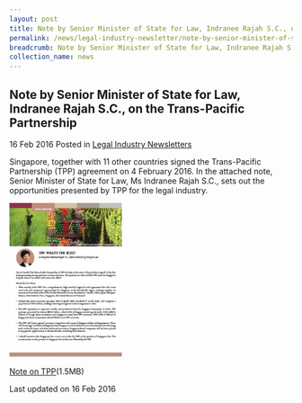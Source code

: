 ```yaml
---
layout: post
title: Note by Senior Minister of State for Law, Indranee Rajah S.C., on the Trans-Pacific Partnership
permalink: /news/legal-industry-newsletter/note-by-senior-minister-of-state-for-law--indranee-rajah-s-c---o4/
breadcrumb: Note by Senior Minister of State for Law, Indranee Rajah S.C., on the TPP
collection_name: news
---
```


<style>
  .image {width: 200px;}
  .image img {max-width: 100%;}
</style>

Note by Senior Minister of State for Law, Indranee Rajah S.C., on the Trans-Pacific Partnership
---

16 Feb 2016 Posted in [Legal Industry Newsletters](/news/legal-industry-newsletters/)

Singapore, together with 11 other countries signed the Trans-Pacific Partnership (TPP) agreement on 4 February 2016. In the attached note, Senior Minister of State for Law, Ms Indranee Rajah S.C., sets out the opportunities presented by TPP for the legal industry.

<div class="image">
  <a href="/files/NotebySMSonTPP.pdf/"><img src="/images/1455596684056.jpg/" alt="image of the pdf: TPP: what's the buzz?"></a>
</div>

<a href="/files/NotebySMSonTPP.pdf/">Note on TPP</a>(1.5MB)

<p class="right-side-updated">Last updated on 16 Feb 2016</p>
